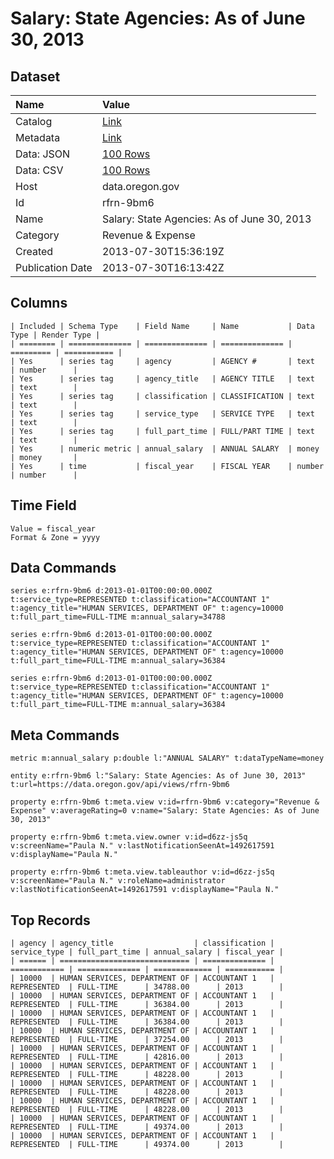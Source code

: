 # Salary: State Agencies: As of June 30, 2013

## Dataset

| Name | Value |
| :--- | :---- |
| Catalog | [Link](https://catalog.data.gov/dataset/salary-state-agencies-as-of-june-30-2013-cafd5) |
| Metadata | [Link](https://data.oregon.gov/api/views/rfrn-9bm6) |
| Data: JSON | [100 Rows](https://data.oregon.gov/api/views/rfrn-9bm6/rows.json?max_rows=100) |
| Data: CSV | [100 Rows](https://data.oregon.gov/api/views/rfrn-9bm6/rows.csv?max_rows=100) |
| Host | data.oregon.gov |
| Id | rfrn-9bm6 |
| Name | Salary: State Agencies: As of June 30, 2013 |
| Category | Revenue & Expense |
| Created | 2013-07-30T15:36:19Z |
| Publication Date | 2013-07-30T16:13:42Z |

## Columns

```ls
| Included | Schema Type    | Field Name     | Name           | Data Type | Render Type |
| ======== | ============== | ============== | ============== | ========= | =========== |
| Yes      | series tag     | agency         | AGENCY #       | text      | number      |
| Yes      | series tag     | agency_title   | AGENCY TITLE   | text      | text        |
| Yes      | series tag     | classification | CLASSIFICATION | text      | text        |
| Yes      | series tag     | service_type   | SERVICE TYPE   | text      | text        |
| Yes      | series tag     | full_part_time | FULL/PART TIME | text      | text        |
| Yes      | numeric metric | annual_salary  | ANNUAL SALARY  | money     | money       |
| Yes      | time           | fiscal_year    | FISCAL YEAR    | number    | number      |
```

## Time Field

```ls
Value = fiscal_year
Format & Zone = yyyy
```

## Data Commands

```ls
series e:rfrn-9bm6 d:2013-01-01T00:00:00.000Z t:service_type=REPRESENTED t:classification="ACCOUNTANT 1" t:agency_title="HUMAN SERVICES, DEPARTMENT OF" t:agency=10000 t:full_part_time=FULL-TIME m:annual_salary=34788

series e:rfrn-9bm6 d:2013-01-01T00:00:00.000Z t:service_type=REPRESENTED t:classification="ACCOUNTANT 1" t:agency_title="HUMAN SERVICES, DEPARTMENT OF" t:agency=10000 t:full_part_time=FULL-TIME m:annual_salary=36384

series e:rfrn-9bm6 d:2013-01-01T00:00:00.000Z t:service_type=REPRESENTED t:classification="ACCOUNTANT 1" t:agency_title="HUMAN SERVICES, DEPARTMENT OF" t:agency=10000 t:full_part_time=FULL-TIME m:annual_salary=36384
```

## Meta Commands

```ls
metric m:annual_salary p:double l:"ANNUAL SALARY" t:dataTypeName=money

entity e:rfrn-9bm6 l:"Salary: State Agencies: As of June 30, 2013" t:url=https://data.oregon.gov/api/views/rfrn-9bm6

property e:rfrn-9bm6 t:meta.view v:id=rfrn-9bm6 v:category="Revenue & Expense" v:averageRating=0 v:name="Salary: State Agencies: As of June 30, 2013"

property e:rfrn-9bm6 t:meta.view.owner v:id=d6zz-js5q v:screenName="Paula N." v:lastNotificationSeenAt=1492617591 v:displayName="Paula N."

property e:rfrn-9bm6 t:meta.view.tableauthor v:id=d6zz-js5q v:screenName="Paula N." v:roleName=administrator v:lastNotificationSeenAt=1492617591 v:displayName="Paula N."
```

## Top Records

```ls
| agency | agency_title                  | classification | service_type | full_part_time | annual_salary | fiscal_year | 
| ====== | ============================= | ============== | ============ | ============== | ============= | =========== | 
| 10000  | HUMAN SERVICES, DEPARTMENT OF | ACCOUNTANT 1   | REPRESENTED  | FULL-TIME      | 34788.00      | 2013        | 
| 10000  | HUMAN SERVICES, DEPARTMENT OF | ACCOUNTANT 1   | REPRESENTED  | FULL-TIME      | 36384.00      | 2013        | 
| 10000  | HUMAN SERVICES, DEPARTMENT OF | ACCOUNTANT 1   | REPRESENTED  | FULL-TIME      | 36384.00      | 2013        | 
| 10000  | HUMAN SERVICES, DEPARTMENT OF | ACCOUNTANT 1   | REPRESENTED  | FULL-TIME      | 37254.00      | 2013        | 
| 10000  | HUMAN SERVICES, DEPARTMENT OF | ACCOUNTANT 1   | REPRESENTED  | FULL-TIME      | 42816.00      | 2013        | 
| 10000  | HUMAN SERVICES, DEPARTMENT OF | ACCOUNTANT 1   | REPRESENTED  | FULL-TIME      | 48228.00      | 2013        | 
| 10000  | HUMAN SERVICES, DEPARTMENT OF | ACCOUNTANT 1   | REPRESENTED  | FULL-TIME      | 48228.00      | 2013        | 
| 10000  | HUMAN SERVICES, DEPARTMENT OF | ACCOUNTANT 1   | REPRESENTED  | FULL-TIME      | 48228.00      | 2013        | 
| 10000  | HUMAN SERVICES, DEPARTMENT OF | ACCOUNTANT 1   | REPRESENTED  | FULL-TIME      | 49374.00      | 2013        | 
| 10000  | HUMAN SERVICES, DEPARTMENT OF | ACCOUNTANT 1   | REPRESENTED  | FULL-TIME      | 49374.00      | 2013        | 
```
